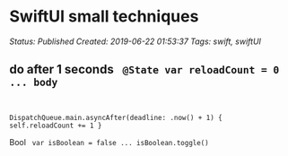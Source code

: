 # SwiftUI small techniques

_Status: Published_
_Created: 2019-06-22 01:53:37_
_Tags: swift, swiftUI_

do after 1 seconds
<code>
@State var reloadCount = 0 
...
body
---
DispatchQueue.main.asyncAfter(deadline: .now() + 1) {
  self.reloadCount += 1
}
</code>

Bool
<code>
var isBoolean = false
...
isBoolean.toggle()
</code>